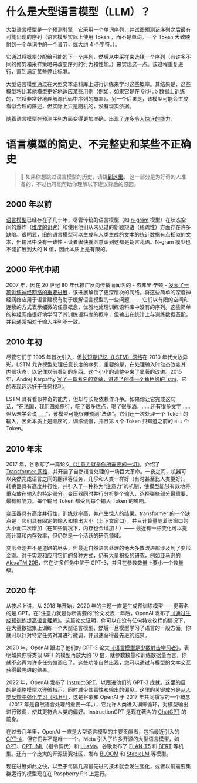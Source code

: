 # 什么是大型语言模型（LLM）？

大型语言模型是一个预测引擎，它采用一个单词序列，并试图预测该序列之后最有可能出现的序列（语言模型实际上使用 Token ，而不是单词。一个 Token 大致映射到一个单词中的一个音节，或大约 4 个字符。）。

它通过将概率分配给可能的下一个序列，然后从中采样来选择一个序列（有许多不同的修剪和采样策略来改变序列的行为和性能。）来实现这一点。该过程重复进行，直到满足某些停止标准。

大型语言模型通过在大型文本语料库上进行训练来学习这些概率。其结果是，这些模型将比其他模型更好地适应某些用例（例如，如果它是在 GitHub 数据上训练的，它将非常好地理解源代码中序列的概率）。另一个后果是，该模型可能会生成看似合理的陈述，但实际上只是随机的，没有现实依据。

随着语言模型在预测序列方面变得更加准确，出现了[许多令人惊讶的能力](https://www.assemblyai.com/blog/emergent-abilities-of-large-language-models/)。

# 语言模型的简史、不完整史和某些不正确史

> :pushpin: 如果你想跳过语言模型的历史，请跳[到这里](/guide/what-is-a-prompt)。
> 这一部分是为好奇的人准备的，不过也可能帮助你理解以下建议背后的原因。

## 2000 年以前

[语言模型](https://en.wikipedia.org/wiki/Language_model#Model_types)已经存在了几十年，尽管传统的语言模型（如 [n-gram](https://en.wikipedia.org/wiki/N-gram_language_model) 模型）在状态空间的爆炸（[维度的诅咒](https://en.wikipedia.org/wiki/Curse_of_dimensionality)）和使用他们从未见过的新颖短语（稀疏性）方面存在许多缺陷。很明显，旧的语言模型可以生成与人类生成的文本的统计数据有点相似的文本，但输出中没有一致性 - 读者很快就会意识到这都是胡言乱语。N-gram 模型也不能扩展到大的 N 值，因此本质上是有限的。

## 2000 年代中期

2007 年，因在 20 世纪 80 年代推广反向传播而闻名的 - 杰弗里·辛顿 - [发表了一项训练神经网络的重要进展](http://www.cs.toronto.edu/~fritz/absps/tics.pdf)，该进展解锁了更深层次的网络。将这些简单的深度神经网络应用于语言建模有助于缓解语言模型的一些问题 —— 它们以有限的空间和连续的方式表示细微的任意概念，优雅地处理训练语料库中没有的序列。这些简单的神经网络很好地学习了其训练语料库的概率，但输出在统计上与训练数据匹配，并且通常相对于输入序列不一致。

## 2010 年初

尽管它们于 1995 年首次引入，但[长短期记忆（LSTM）网络](https://en.wikipedia.org/wiki/Long_short-term_memory)在 2010 年代大放异彩。LSTM 允许模型处理任意长度的序列，重要的是，在处理输入时动态改变其内部状态，以记住以前看到的东西。这个小小的调整带来了显著的改进。2015 年，Andrej Karpathy [写了一篇著名的文章，讲述了创造一个角色级的 lstm](http://karpathy.github.io/2015/05/21/rnn-effectiveness/)，它的表现远远好于任何权利。

LSTM 具有看似神奇的能力，但却与长期依赖作斗争。如果你让它完成这句话，“在法国，我们四处旅行，吃了很多糕点，喝了很多酒，……还有很多文字……但从未学会说 **\_\_\_**”，该模型可能很难预测“法语”。它们还一次处理一个 Token 的输入，因此本质上是顺序的，训练缓慢，并且第 `N` 个 Token 只知道之前的 `N-1` 个 Token。

## 2010 年末

2017 年，谷歌写了一篇论文[《注意力就是你所需要的一切》](https://arxiv.org/pdf/1706.03762.pdf)，介绍了 [Transformer 网络](<https://en.wikipedia.org/wiki/Transformer_(machine_learning_model)>)，并开启了自然语言处理的一场巨大革命。一夜之间，机器可以突然完成语言之间的翻译等任务，几乎和人类一样好（有时甚至比人类更好）。转换器具有高度并行性，并引入了一种称为“注意力”的机制，使模型能够有效地将重点放在输入的特定部分。变压器同时并行分析整个输入，选择哪些部分最重要、最有影响力。每个输出 Token 都受到每个输入 Token 的影响。

变压器具有高度并行性，训练效率高，并产生惊人的结果。transformer 的一个缺点是，它们具有固定的输入和输出大小（上下文窗口），并且计算量随着该窗口的大小而二次增加（在某些情况下，内存也会增加！）—— 最近有一些变化可以提高计算和内存效率，但仍然是一个活跃的研究领域。

变形金刚并不是道路的尽头，但最近自然语言处理的绝大多数改进都涉及到了变形金刚。对于实现和应用它们的各种方式，仍有大量积极的研究，例如[亚马逊的 AlexaTM 20B](https://www.amazon.science/blog/20b-parameter-alexa-model-sets-new-marks-in-few-shot-learning)，它在许多任务中优于 GPT-3，并且在参数数量上要小一个数量级。

## 2020 年

从技术上讲，从 2018 年开始，2020 年的主题一直是生成预训练模型——更著名的是 GPT。在“注意力就是你所需要的”论文发表一年后，OpenAI 发布了[《通过生成预训练提高语言理解》](https://s3-us-west-2.amazonaws.com/openai-assets/research-covers/language-unsupervised/language_understanding_paper.pdf)。这篇论文证明，你可以在没有任何特定议程的情况下，在大量数据集上训练一个大型语言模型，然后一旦模型学习了语言的一般方面，你就可以针对特定任务对其进行微调，并迅速获得最先进的结果。

2020 年，OpenAI 跟进了他们的 GPT-3 论文[《语言模型是少数射击学习者》](https://proceedings.neurips.cc/paper/2020/file/1457c0d6bfcb4967418bfb8ac142f64a-Paper.pdf)，表明如果你将类似 GPT 的模型再放大约 10 倍，就参数数量和训练数据量而言，你就不必再为许多任务微调它了。这些功能自然出现，您可以通过与模型的文本交互获得最先进的结果。

2022 年，OpenAI 发布了 [InstructGPT](https://openai.com/research/instruction-following)，以跟进他们的 GPT-3 成就。这里的目的是调整模型以遵循指示，同时减少其毒性和输出的偏见。这里的关键成分是[从人类反馈中强化学习（RLHF）](https://arxiv.org/pdf/1706.03741.pdf)，这是谷歌和 OpenAI 于 2017 年共同撰写的一个概念（2017 年是自然语言处理的重要一年。），它允许人类进入训练循环，对模型输出进行微调，使其更符合人类的偏好。InstructionGPT 是现在著名的 [ChatGPT](https://en.wikipedia.org/wiki/ChatGPT) 的前身。

在过去几年里，OpenAI 一直是大型语言模型的主要贡献者，包括最近引入的 [GPT-4](https://cdn.openai.com/papers/gpt-4.pdf)，但它们并不是唯一一个。Meta 引入了许多开源的大型语言模型，如 [OPT](https://huggingface.co/facebook/opt-66b)、[OPT-IML](https://huggingface.co/facebook/opt-iml-30b)（指令调优）和 [LLaMa](https://ai.facebook.com/blog/large-language-model-llama-meta-ai/)。谷歌发布了 [FLAN-T5](https://huggingface.co/google/flan-t5-xxl) 和 [BERT](https://huggingface.co/bert-base-uncased) 等机型。还有一个庞大的开源研究社区，发布 [BLOOM](https://huggingface.co/bigscience/bloom) 和 [StableLM](https://github.com/stability-AI/stableLM/) 等模型。

现在进展如此之快，以至于每隔几周最先进的技术就会发生变化，或者以前需要集群运行的模型现在在 Raspberry PIs 上运行。
